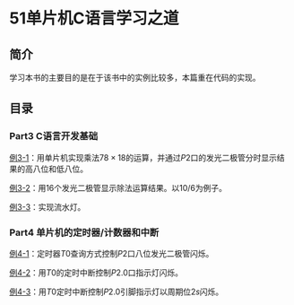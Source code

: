 # 51单片机C语言学习之道

## 简介

学习本书的主要目的是在于该书中的实例比较多，本篇重在代码的实现。

## 目录

### Part3 C语言开发基础

[例3-1](./Part3/3_1)：用单片机实现乘法$78\times18$的运算，并通过$P2$口的发光二极管分时显示结果的高八位和低八位。

[例3-2](./Part3/3_2)：用$16$个发光二极管显示除法运算结果。以$10/6$为例子。

[例3-3](./Part3/3_3)：实现流水灯。

### Part4 单片机的定时器/计数器和中断

[例4-1](./Part4/4_1)：定时器$T0$查询方式控制$P2$口八位发光二极管闪烁。

[例4-2](./Part4/4_2)：用$T0$的定时中断控制$P2.0$口指示灯闪烁。

[例4-3](./Part4/4_3)：用$T0$定时中断控制$P2.0$引脚指示灯以周期位$2s$闪烁。
